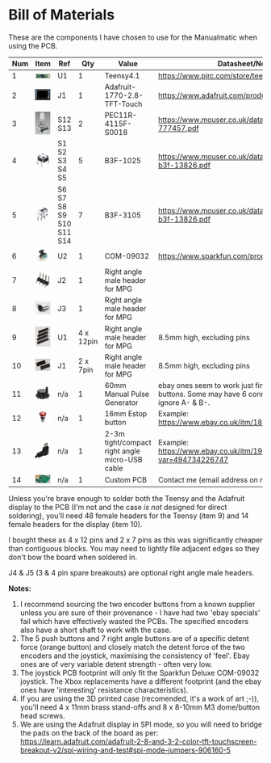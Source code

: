 # Bill of Materials

These are the components I have chosen to use for the Manualmatic when using the PCB.



|Num| Item | Ref	| Qty	| Value | Datasheet/Notes |  Manufacturer |
|--| ---- | ---- | --- | ----- | --------- | ------------- |
|1|![Teensy 4.1](../images/teensy4.1.jpg)  | U1 |	1	| Teensy4.1| https://www.pjrc.com/store/teensy41.html | Teensy |
|2|![Adafruit Display](../images/adafruit_2.8-128.jpg) | J1 |	1	| Adafruit-1770-2.8-TFT-Touch	 |	https://www.adafruit.com/product/1770	| Adafruit |
|3|![Encoder button](../images/PEC11R-4115F-S0018.png)  | S12 S13 | 2	| PEC11R-4115F-S0018	|	https://www.mouser.co.uk/datasheet/2/54/PEC11R-777457.pdf	| Bourns |
|4|![push button](../images/B3F-1025.png) | S1 S2 S3 S4 S5 |	5	| B3F-1025 |	https://www.mouser.co.uk/datasheet/2/307/en-b3f-13826.pdf	| Omron |
|5|![right angle push button](../images/B3F-3105.png) | S6 S7 S8 S9 S10 S11 S14 | 7	| B3F-3105| https://www.mouser.co.uk/datasheet/2/307/en-b3f-13826.pdf |		Omron |
|6|![Joystick](../images/COM-09032.jpg)  | U2 |	1	|COM-09032	| https://www.sparkfun.com/products/9032	| SparkFun Electronics |
|7|![MPG right angle header](../images/right-angle-header.png) | J2 | 1 | Right angle male header for MPG| | Generic|
|8|![Estop right angle header](../images/right-angle-header-estop.jpg) | J3 | 1 | Right angle male header for MPG| | Generic|
|9|![Teensy female headers](../images/female-headers-teensy.jpg) | U1 | 4 x 12pin | Right angle male header for MPG| 8.5mm high, excluding pins | Generic|
|10|![Display female headers](../images/female-headers-display.jpg) | J1 | 2 x 7pin| Right angle male header for MPG| 8.5mm high, excluding pins | Generic|
|11|![MPG](../images/mpg.jpg) | n/a | 1 | 60mm Manual Pulse Generator | ebay ones seem to work just fine, unlike the encoder buttons. Some may have 6 connections but you can ignore A- & B-.| Generic|
|12|![Estop](../images/16mmEstop.jpg) | n/a | 1 | 16mm Estop button | Example: https://www.ebay.co.uk/itm/184899597984 | Generic|
|13|![USB Cable](../images/right-angle-micro-usb.jpg) | n/a | 1| 2-3m tight/compact right angle micro-USB cable | Example: https://www.ebay.co.uk/itm/194756552182?var=494734226747 | Generic|
|14|![PCB](../images/manualmatic-pcbs.jpeg) | n/a | 1 | Custom PCB| Contact me (email address on my profile)  | Stutchbury|


Unless you're brave enough to solder both the Teensy and the Adafruit display to the PCB (I'm not and the case *is not* designed for direct soldering), you'll need 48 female headers for the Teensy (item 9) and 14 female headers for the display (item 10).

I bought these as 4 x 12 pins and 2 x 7 pins as this was significantly cheaper than contiguous blocks. You may need to lightly file adjacent edges so they don't bow the board when soldered in.


J4 & J5 (3 & 4 pin spare breakouts) are optional right angle male headers.


**Notes:**

1. I recommend sourcing the two encoder buttons from a known supplier unless you are sure of their provenance - I have had two 'ebay specials' fail which have effectively wasted the PCBs. The specified encoders also have a short shaft to work with the case.
2. The 5 push buttons and 7 right angle buttons are of a specific detent force (orange button) and closely match the detent force of the two encoders and the joystick, maximising the consistency of 'feel'. Ebay ones are of very variable detent strength - often very low.
3. The joystick PCB footprint will only fit the Sparkfun Deluxe COM-09032 joystick. The Xbox replacements have a different footprint (and the ebay ones have 'interesting' resistance characteristics).
4. If you are using the 3D printed case (recomended, it's a work of art ;-)), you'll need 4 x 11mm brass stand-offs and 8 x 8-10mm M3 dome/button head screws.
5. We are using the Adafruit display in SPI mode, so you will need to bridge the pads on the back of the board as per: https://learn.adafruit.com/adafruit-2-8-and-3-2-color-tft-touchscreen-breakout-v2/spi-wiring-and-test#spi-mode-jumpers-906160-5